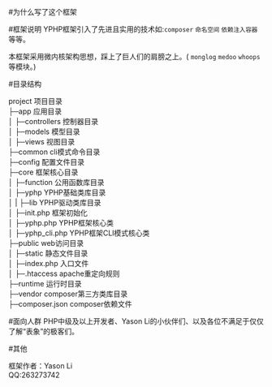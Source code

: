 #为什么写了这个框架

#框架说明
YPHP框架引入了先进且实用的技术如:`composer` `命名空间` `依赖注入容器`等等。

本框架采用微内核架构思想，踩上了巨人们的肩膀之上。( `monglog` `medoo` `whoops`等模块。)

#目录结构

project                 项目目录   
├─app                   应用目录   
│  ├─controllers        控制器目录   
│  ├─models             模型目录   
│  ├─views              视图目录   
├─common                cli模式命令目录   
├─config                配置文件目录   
├─core                  框架核心目录   
│  ├─function           公用函数库目录   
│  ├─yphp               YPHP基础类库目录   
│  |  ├─lib             YPHP驱动类库目录   
│  ├─init.php           框架初始化   
│  ├─yphp.php           YPHP框架核心类   
│  ├─yphp_cli.php       YPHP框架CLI模式核心类   
├─public                web访问目录   
│  ├─static             静态文件目录   
│  ├─index.php          入口文件   
│  ├─.htaccess          apache重定向规则   
├─runtime               运行时目录   
├─vendor                composer第三方类库目录   
├─composer.json         composer依赖文件   
   

#面向人群
PHP中级及以上开发者、Yason Li的小伙伴们、以及各位不满足于仅仅了解“表象”的极客们。

#其他

框架作者：Yason Li    
QQ:263273742
